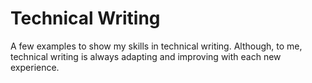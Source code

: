 # Technical Writing

A few examples to show my skills in technical writing. Although, to me, technical writing is always adapting and improving with each new experience.
